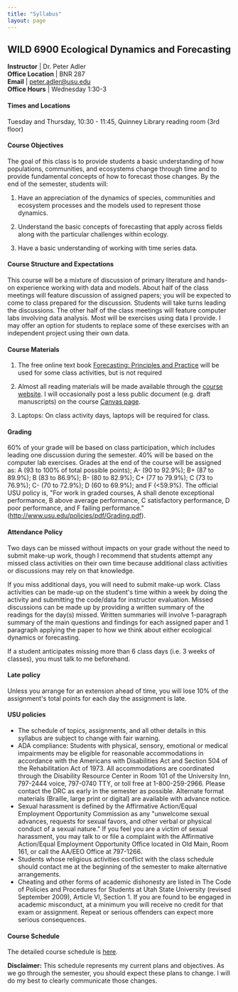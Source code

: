 ```yaml
---
title: "Syllabus"
layout: page
---
```



## WILD 6900 Ecological Dynamics and Forecasting

**Instructor**      | Dr. Peter Adler <br>
**Office Location** | BNR 287 <br>
**Email**           | <peter.adler@usu.edu> <br>
**Office Hours**    | Wednesday 1:30-3 <br>                 
			
												 
#### **Times and Locations**

Tuesday and Thursday, 10:30 - 11:45, Quinney Library reading room (3rd floor)

#### **Course Objectives**

The goal of this class is to provide students a basic understanding of how populations, communities, and ecosystems change through time and to provide fundamental concepts of how to forecast those changes. By the end of the semester, students will:

1. Have an appreciation of the dynamics of species, communities and ecosystem processes and the models used to represent those dynamics.

2. Understand the basic concepts of forecasting that apply across fields along with the particular challenges within ecology.

3. Have a basic understanding of working with time series data.

#### **Course Structure and Expectations**

This course will be a mixture of discussion of primary literature and hands-on experience working with data and models. About half of the class meetings will feature discussion of assigned papers; you will be expected to come to class prepared for the discussion. Students will take turns leading the discussions. The other half of the class meetings will feature computer labs involving data analysis. Most will be exercises using data I provide. I may offer an option for students to replace some of these exercises with an independent project using their own data. 

#### **Course Materials**

1)  The free online text book [Forecasting: Principles and Practice](https://www.otexts.org/fpp) 
    will be used for some class activities, but is not required

2)  Almost all reading materials will be made available through the [course website](https://pbadler.github.io/forecasting-dynamics-course/). I will occasionally post a 
less public document (e.g. draft manuscripts) on the course [Canvas page](https://usu.instructure.com/). 

3)  Laptops: On class activity days, laptops will be required for class.


#### **Grading**

60% of your grade will be based on class participation, which includes leading one discussion during the semester. 40% will be based on the computer lab exercises. Grades at the end of the course will be assigned as: A (93 to 100% of total possible points); A- (90 to 92.9%); B+ (87 to 89.9%); B (83 to 86.9%); B- (80 to 82.9%); C+ (77 to 79.9%); C (73 to 76.9%); C- (70 to 72.9%); D (60 to 69.9%); and F (<59.9%). The official USU policy is, "For work in graded courses, A shall denote exceptional performance, B above average performance, C satisfactory performance, D poor performance, and F failing performance." (http://www.usu.edu/policies/pdf/Grading.pdf).

#### **Attendance Policy**

Two days can be missed without impacts on your grade without the need to submit make-up work, though I recommend that students attempt any missed class activities on their own time because additional class activities or discussions may rely on that knowledge.

If you miss additional days, you will need to submit make-up work. Class activities can be made-up on the student's time within a week by doing the activity and submitting the code/data for instructor evaluation. Missed discussions can be made up by providing a written summary of the readings for the day(s) missed. Written summaries will involve 1-paragraph summary of the main questions and findings for each assigned paper and 1 paragraph applying the paper to how we think about either ecological dynamics or forecasting.

If a student anticipates missing more than 6 class days (i.e. 3 weeks of classes), you must talk to me beforehand.

#### **Late policy**

Unless you arrange for an extension ahead of time, you will lose 10% of the assignment's total points for each day the assignment is late.

#### **USU policies**

* The schedule of topics, assignments, and all other details in this syllabus are subject to change with fair warning. 
* ADA compliance: Students with physical, sensory, emotional or medical impairments may be eligible for reasonable accommodations in accordance with the Americans with Disabilities Act and Section 504 of the Rehabilitation Act of 1973. All accommodations are coordinated through the Disability Resource Center in Room 101 of the University Inn, 797-2444 voice, 797-0740 TTY, or toll free at 1-800-259-2966. Please contact the DRC as early in the semester as possible. Alternate format materials (Braille, large print or digital) are available with advance notice. 
* Sexual harassment is defined by the Affirmative Action/Equal Employment Opportunity Commission as any "unwelcome sexual advances, requests for sexual favors, and other verbal or physical conduct of a sexual nature." If you feel you are a victim of sexual harassment, you may talk to or file a complaint with the Affirmative Action/Equal Employment Opportunity Office located in Old Main, Room 161, or call the AA/EEO Office at 797-1266. 
* Students whose religious activities conflict with the class schedule should contact me at the beginning of the semester to make alternative arrangements. 
* Cheating and other forms of academic dishonesty are listed in The Code of Policies and Procedures for Students at Utah State University (revised September 2009), Article VI, Section 1. If you are found to be engaged in academic misconduct, at a minimum you will receive no credit for that exam or assignment. Repeat or serious offenders can expect more serious consequences. 

#### **Course Schedule**

The detailed course schedule is [here](https://pbadler.github.io/forecasting-dynamics-course/schedule.html).

**Disclaimer:** This schedule represents my current plans and
objectives. As we go through the semester, you should expect these
plans to change. I will do my best to clearly communicate those changes.
